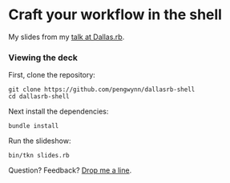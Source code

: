 # Craft your workflow in the shell

My slides from my [talk at Dallas.rb][dallas-rb].

### Viewing the deck

First, clone the repository:

    git clone https://github.com/pengwynn/dallasrb-shell
    cd dallasrb-shell

Next install the dependencies:

    bundle install

Run the slideshow:

    bin/tkn slides.rb

Question? Feedback? [Drop me a line][contact].


[dallas-rb]: http://www.dallasrb.org/events/craft-your-own-ruby-workflow-in-the-shell
[contact]: https://github.com/pengwynn/pingwynn
